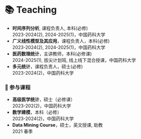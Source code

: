 # 📚 Teaching

- **时间序列分析**, 课程负责人, 本科(必修)  
  2023-2024(2), 2024-2025(1)，中国药科大学  
- **广义线性模型及其应用**，课程负责人，本科(必修)  
  2023-2024(2), 2024-2025(1)，中国药科大学  
- **医药数理统计**，主讲教师，本科(必修课)  
  2024-2025(1), 拔尖计划班, 线上线下混合授课，中国药科大学  
- **多元统计**，课程负责人，硕士(必修)  
  2023-2024(2)，中国药科大学  

### 👥 参与课程
- **高级医学统计**，硕士（必修课）  
  2023-202(2)，中国药科大学 
- **数学建模**，本科（必修）  
  2023-2024(2)，中国药科大学 
- **Data Mining Course**，硕士，英文授课, 助教  
  2021 春季  
